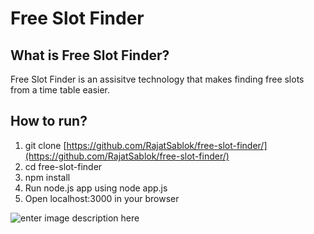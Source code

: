 # Free Slot Finder
## What is Free Slot Finder?
Free Slot Finder is an assisitve technology that makes finding free slots from a time table easier.
## How to run?
1. git clone [https://github.com/RajatSablok/free-slot-finder/](https://github.com/RajatSablok/free-slot-finder/) 
2. cd free-slot-finder
3. npm install
4. Run node.js app using node app.js
5. Open localhost:3000 in your browser


![enter image description here](https://lh3.googleusercontent.com/2c6ySpfY4OetvMSanXjJ8KU0Tl9h4dVqLSK-eSv7DbtkFWPGkm-i0C6DnxJtXmr24GMC28PFavM6)
